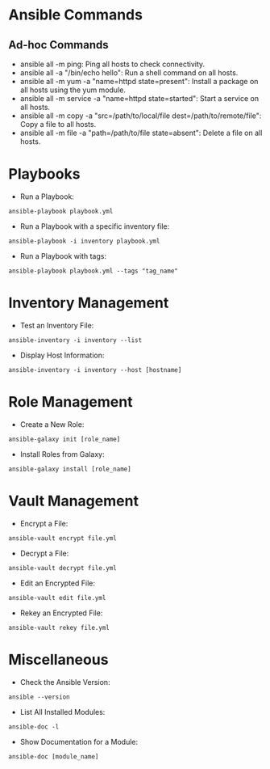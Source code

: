 # Ansible Commands

## Ad-hoc Commands

- ansible all -m ping: Ping all hosts to check connectivity.
- ansible all -a "/bin/echo hello": Run a shell command on all hosts.
- ansible all -m yum -a "name=httpd state=present": Install a package on all hosts using the yum module.
- ansible all -m service -a "name=httpd state=started": Start a service on all hosts.
- ansible all -m copy -a "src=/path/to/local/file dest=/path/to/remote/file": Copy a file to all hosts.
- ansible all -m file -a "path=/path/to/file state=absent": Delete a file on all hosts.

# Playbooks

- Run a Playbook:
```
ansible-playbook playbook.yml
```

- Run a Playbook with a specific inventory file:
```
ansible-playbook -i inventory playbook.yml
```

- Run a Playbook with tags:
```
ansible-playbook playbook.yml --tags "tag_name"
```

# Inventory Management

- Test an Inventory File:
```
ansible-inventory -i inventory --list
```

- Display Host Information:
```
ansible-inventory -i inventory --host [hostname]
```

# Role Management

- Create a New Role:
```
ansible-galaxy init [role_name]
```

- Install Roles from Galaxy:
```
ansible-galaxy install [role_name]
```

# Vault Management

- Encrypt a File:
```
ansible-vault encrypt file.yml
```

- Decrypt a File:
```
ansible-vault decrypt file.yml
```

- Edit an Encrypted File:
```
ansible-vault edit file.yml
```

- Rekey an Encrypted File:
```
ansible-vault rekey file.yml
```

# Miscellaneous

- Check the Ansible Version:
```
ansible --version
```

- List All Installed Modules:
```
ansible-doc -l
```

- Show Documentation for a Module:
```
ansible-doc [module_name]
```

